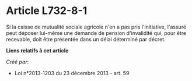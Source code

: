 # Article L732-8-1

Si la caisse de mutualité sociale agricole n'en a pas pris l'initiative, l'assuré peut déposer lui-même une demande de
pension d'invalidité qui, pour être recevable, doit être présentée dans un délai déterminé par décret.

**Liens relatifs à cet article**

_Créé par_:

  - Loi n°2013-1203 du 23 décembre 2013 - art. 59

